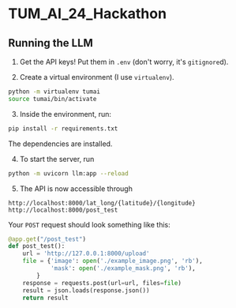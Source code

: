 # TUM_AI_24_Hackathon

## Running the LLM

1. Get the API keys! Put them in `.env` (don't worry, it's `gitignore`d).

2. Create a virtual environment (I use `virtualenv`).
```bash
python -m virtualenv tumai
source tumai/bin/activate
```

3. Inside the environment, run:
```bash
pip install -r requirements.txt
```
The dependencies are installed. 

4. To start the server, run
```bash
python -m uvicorn llm:app --reload
```

5. The API is now accessible through
```url
http://localhost:8000/lat_long/{latitude}/{longitude}
http://localhost:8000/post_test
```

Your `POST` request should look something like this:
```python
@app.get("/post_test")
def post_test():
    url = 'http://127.0.0.1:8000/upload'
    file = {'image': open('./example_image.png', 'rb'),
            'mask': open('./example_mask.png', 'rb'),
        }
    response = requests.post(url=url, files=file)
    result = json.loads(response.json())
    return result
```
